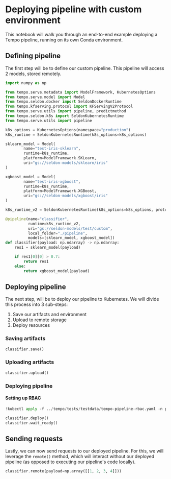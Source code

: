 # Deploying pipeline with custom environment

This notebook will walk you through an end-to-end example deploying a Tempo pipeline, running on its own Conda environment.

## Defining pipeline

The first step will be to define our custom pipeline.
This pipeline will access 2 models, stored remotely. 


```python
import numpy as np

from tempo.serve.metadata import ModelFramework, KubernetesOptions
from tempo.serve.model import Model
from tempo.seldon.docker import SeldonDockerRuntime
from tempo.kfserving.protocol import KFServingV2Protocol
from tempo.serve.utils import pipeline, predictmethod
from tempo.seldon.k8s import SeldonKubernetesRuntime
from tempo.serve.utils import pipeline

k8s_options = KubernetesOptions(namespace="production")
k8s_runtime = SeldonKubernetesRuntime(k8s_options=k8s_options)

sklearn_model = Model(
        name="test-iris-sklearn",
        runtime=k8s_runtime,
        platform=ModelFramework.SKLearn,
        uri="gs://seldon-models/sklearn/iris"
)

xgboost_model = Model(
        name="test-iris-xgboost",
        runtime=k8s_runtime,
        platform=ModelFramework.XGBoost,
        uri="gs://seldon-models/xgboost/iris"
)

k8s_runtime_v2 = SeldonKubernetesRuntime(k8s_options=k8s_options, protocol=KFServingV2Protocol())

@pipeline(name="classifier",
          runtime=k8s_runtime_v2,
          uri="gs://seldon-models/test/custom",
          local_folder="./pipeline",
          models=[sklearn_model, xgboost_model])
def classifier(payload: np.ndarray) -> np.ndarray:
    res1 = sklearn_model(payload)

    if res1[0][0] > 0.7:
        return res1
    else:
        return xgboost_model(payload)
```

## Deploying pipeline

The next step, will be to deploy our pipeline to Kubernetes.
We will divide this process into 3 sub-steps:

1. Save our artifacts and environment
2. Upload to remote storage
3. Deploy resources

### Saving artifacts


```python
classifier.save()
```

### Uploading artifacts


```python
classifier.upload()
```

### Deploying pipeline

#### Setting up RBAC


```python
!kubectl apply -f ../tempo/tests/testdata/tempo-pipeline-rbac.yaml -n production
```


```python
classifier.deploy()
classifier.wait_ready()
```

## Sending requests

Lastly, we can now send requests to our deployed pipeline.
For this, we will leverage the `remote()` method, which will interact without our deployed pipeline (as opposed to executing our pipeline's code locally).


```python
classifier.remote(payload=np.array([[1, 2, 3, 4]]))
```


```python

```
